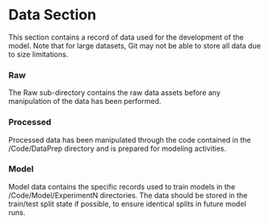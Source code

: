 # Data Section

This section contains a record of data used for the development of the model. Note that for large datasets, Git may 
not be able to store all data due to size limitations.

### Raw
The Raw sub-directory contains the raw data assets before any manipulation of the data has been performed.

### Processed
Processed data has been manipulated through the code contained in the /Code/DataPrep directory and is prepared for modeling
activities.

### Model
Model data contains the specific records used to train models in the /Code/Model/ExperimentN directories. The data should be 
stored in the train/test split state if possible, to ensure identical splits in future model runs.
